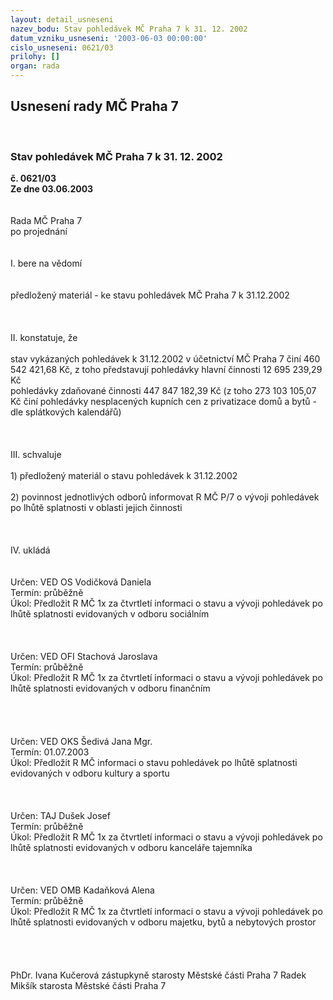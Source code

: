 ```yaml
---
layout: detail_usneseni
nazev_bodu: Stav pohledávek MČ Praha 7 k 31. 12. 2002
datum_vzniku_usneseni: '2003-06-03 00:00:00'
cislo_usneseni: 0621/03
prilohy: []
organ: rada
---
```

<div id="ucUsn_pList" class="usn">
	<span><h2>Usnesení rady MČ Praha 7 </h2>
<br></span><div class="standBody">
<span><h3>Stav pohledávek MČ Praha 7 k 31. 12. 2002</h3></span><div class="center">
		<strong>č. 0621/03</strong><br>
	</div>
<div class="center">
		<strong>Ze dne 03.06.2003</strong><br><br>
	</div>
<br>Rada MČ Praha 7<br>po projednání<br><br><br>I.	bere na vědomí<br><br> <br>předložený materiál - ke stavu pohledávek MČ Praha 7 k 31.12.2002<br><br><br><br>II.	konstatuje, že<br><br>stav vykázaných pohledávek k 31.12.2002 v účetnictví MČ Praha 7 činí 460 542 421,68 Kč, z toho představují pohledávky hlavní činnosti   12 695 239,29 Kč<br>           pohledávky zdaňované činnosti  447 847 182,39 Kč (z toho 273 103 105,07 Kč činí pohledávky nesplacených kupních cen z privatizace domů a bytů - dle splátkových kalendářů)<br><br><br><br>III.	schvaluje <br><br>1) předložený materiál o stavu pohledávek k 31.12.2002<br><br>2) povinnost jednotlivých odborů informovat R MČ P/7 o vývoji pohledávek po lhůtě splatnosti  v oblasti jejich činnosti<br><br><br><br>IV.	ukládá <br><br><br>Určen:	VED OS Vodičková Daniela<br>Termín: průběžně<br>Úkol:	Předložit R MČ 1x za čtvrtletí informaci o stavu a vývoji pohledávek po lhůtě splatnosti evidovaných v odboru sociálním<br> <br><br><br>Určen:	VED OFI Stachová Jaroslava<br>Termín: průběžně<br>Úkol:	Předložit R MČ 1x za čtvrtletí informaci o stavu a vývoji pohledávek po lhůtě splatnosti  evidovaných v odboru finančním<br> <br><br><br><br>Určen:	VED OKS Šedivá Jana Mgr.<br>Termín: 01.07.2003<br>Úkol:	Předložit R MČ informaci o stavu pohledávek po lhůtě splatnosti  evidovaných v odboru kultury a sportu<br> <br><br><br>Určen:	TAJ Dušek Josef<br>Termín: průběžně<br>Úkol:	Předložit R MČ 1x za čtvrtletí informaci o stavu a vývoji pohledávek po lhůtě splatnosti evidovaných v odboru kanceláře tajemníka<br> <br><br><br>Určen:	VED OMB Kadaňková Alena<br>Termín: průběžně<br>Úkol:	Předložit R MČ 1x za čtvrtletí informaci o stavu a vývoji pohledávek po lhůtě splatnosti  evidovaných v odboru majetku, bytů a nebytových prostor<br> <br><br> <br>	<br>PhDr. Ivana Kučerová zástupkyně starosty Městské části Praha 7	 Radek Mikšík starosta Městské části Praha 7<br>	<br><br>
</div>
</div>